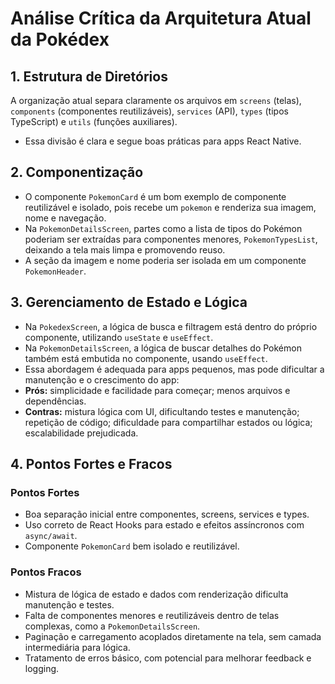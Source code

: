 # Análise Crítica da Arquitetura Atual da Pokédex

## 1. Estrutura de Diretórios
A organização atual separa claramente os arquivos em `screens` (telas), `components` (componentes reutilizáveis), `services` (API), `types` (tipos TypeScript) e `utils` (funções auxiliares).
- Essa divisão é clara e segue boas práticas para apps React Native.   

## 2. Componentização
- O componente `PokemonCard` é um bom exemplo de componente reutilizável e isolado, pois recebe um `pokemon` e renderiza sua imagem, nome e navegação.  
- Na `PokemonDetailsScreen`, partes como a lista de tipos do Pokémon poderiam ser extraídas para componentes menores, `PokemonTypesList`, deixando a tela mais limpa e promovendo reuso.  
- A seção da imagem e nome poderia ser isolada em um componente `PokemonHeader`.

## 3. Gerenciamento de Estado e Lógica
- Na `PokedexScreen`, a lógica de busca e filtragem está dentro do próprio componente, utilizando `useState` e `useEffect`.  
- Na `PokemonDetailsScreen`, a lógica de buscar detalhes do Pokémon também está embutida no componente, usando `useEffect`.  
- Essa abordagem é adequada para apps pequenos, mas pode dificultar a manutenção e o crescimento do app:  
- **Prós:** simplicidade e facilidade para começar; menos arquivos e dependências.  
- **Contras:** mistura lógica com UI, dificultando testes e manutenção; repetição de código; dificuldade para compartilhar estados ou lógica; escalabilidade prejudicada.

## 4. Pontos Fortes e Fracos
### Pontos Fortes
- Boa separação inicial entre componentes, screens, services e types.  
- Uso correto de React Hooks para estado e efeitos assíncronos com `async/await`.  
- Componente `PokemonCard` bem isolado e reutilizável.

### Pontos Fracos
- Mistura de lógica de estado e dados com renderização dificulta manutenção e testes.  
- Falta de componentes menores e reutilizáveis dentro de telas complexas, como a `PokemonDetailsScreen`.  
- Paginação e carregamento acoplados diretamente na tela, sem camada intermediária para lógica.  
- Tratamento de erros básico, com potencial para melhorar feedback e logging.

